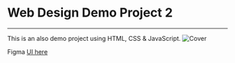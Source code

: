 # Web Design Demo Project 2
---
This is an also demo project using HTML, CSS & JavaScript. 
![Cover](https://user-images.githubusercontent.com/75246159/151752968-fb5754eb-14c6-433b-b395-a5329707b58d.png)

Figma [UI here](https://www.figma.com/file/5VceBR4WRdCUQ3zImoaiW3)
